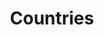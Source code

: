 ---
layout: collection_index
permalink: /country/index.html
title: Countries
collection: coll_country
---